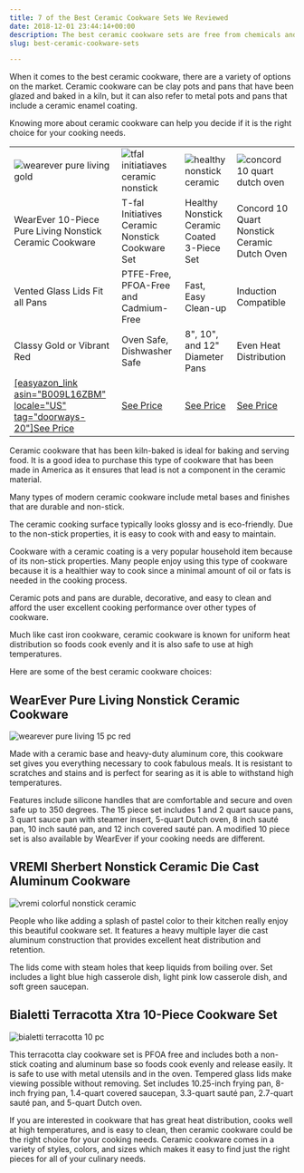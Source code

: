 ```yaml
---
title: 7 of the Best Ceramic Cookware Sets We Reviewed
date: 2018-12-01 23:44:14+00:00
description: The best ceramic cookware sets are free from chemicals and toxins. They allow you to cook healthy food using minimal oil due to the non-stick design.
slug: best-ceramic-cookware-sets

---
```



When it comes to the best ceramic cookware, there are a variety of options on the market.  Ceramic cookware can be clay pots and pans that have been glazed and baked in a kiln, but it can also refer to metal pots and pans that include a ceramic enamel coating. 

Knowing more about ceramic cookware can help you decide if it is the right choice for your cooking needs. 

<table >
<tr >

<td ><img alt="wearever pure living gold" src="https://www.doorwaysmagazine.com/wp-content/uploads/wearever_pure_living_gold-150x150.jpg">
</td>

<td ><img alt="tfal initiatiaves ceramic nonstick" src="https://www.doorwaysmagazine.com/wp-content/uploads/tfal_initiatiaves_ceramic_nonstick-150x150.jpg">
</td>

<td ><img alt="healthy nonstick ceramic" src="https://www.doorwaysmagazine.com/wp-content/uploads/healthy_nonstick_ceramic-150x150.jpg">
</td>

<td ><img alt="concord 10 quart dutch oven" src="https://www.doorwaysmagazine.com/wp-content/uploads/concord_10_quart_dutch_oven-150x150.jpg">
</td>
</tr>
<tr >
<td >WearEver 10-Piece Pure Living Nonstick Ceramic Cookware</td>
<td >T-fal Initiatives Ceramic Nonstick Cookware Set</td>
<td >Healthy Nonstick Ceramic Coated 3-Piece Set</td>
<td >Concord 10 Quart Nonstick Ceramic Dutch Oven</td>
</tr>
<tr>
<td>Vented Glass Lids Fit all Pans</td>

<td>PTFE-Free, PFOA-Free and Cadmium-Free</td>
<td>Fast, Easy Clean-up</td>
<td>Induction Compatible</td>
</tr>
<tr>
<td>Classy Gold or Vibrant Red</td>
<td >Oven Safe, Dishwasher Safe</td>
<td >8", 10", and 12" Diameter Pans</td>
<td>Even Heat Distribution</td>
</tr>
<tr>
<td><a href="https://www.amazon.com/dp/B000MGWIMK?tag=doorways-20" target="_blank" rel="nofollow">[easyazon_link asin="B009L16ZBM" locale="US" tag="doorways-20"]See Price</a>
</td>
<td><a href="https://www.amazon.com/dp/B00IWSQQIW?tag=doorways-20" target="_blank" rel="nofollow">See Price</a>
</td>
<td><a href="https://www.amazon.com/dp/B0099YQK98?tag=doorways-20" target="_blank" rel="nofollow">See Price</a>
</td>
<td ><a href="https://www.amazon.com/dp/B00CXK09HO?tag=doorways-20" target="_blank" rel="nofollow">See Price</a>
</td>
</tr>
</table>

Ceramic cookware that has been kiln-baked is ideal for baking and serving food.  It is a good idea to purchase this type of cookware that has been made in America as it ensures that lead is not a component in the ceramic material. 

Many types of modern ceramic cookware include metal bases and finishes that are durable and non-stick. 

The ceramic cooking surface typically looks glossy and is eco-friendly.  Due to the non-stick properties, it is easy to cook with and easy to maintain.

Cookware with a ceramic coating is a very popular household item because of its non-stick properties. Many people enjoy using this type of cookware because it is a healthier way to cook since a minimal amount of oil or fats is needed in the cooking process. 

Ceramic pots and pans are durable, decorative, and easy to clean and afford the user excellent cooking performance over other types of cookware.  

Much like cast iron cookware, ceramic cookware is known for uniform heat distribution so foods cook evenly and it is also safe to use at high temperatures. 

Here are some of the best ceramic cookware choices:



## WearEver Pure Living Nonstick Ceramic Cookware



![wearever pure living 15 pc red](https://www.doorwaysmagazine.com/wp-content/uploads/wearever_pure_living_15_pc_red-300x300.jpg)

Made with a ceramic base and heavy-duty aluminum core, this cookware set gives you everything necessary to cook fabulous meals. It is resistant to scratches and stains and is perfect for searing as it is able to withstand high temperatures. 

Features include silicone handles that are comfortable and secure and oven safe up to 350 degrees. The 15 piece set includes 1 and 2 quart sauce pans, 3 quart sauce pan with steamer insert, 5-quart Dutch oven, 8 inch sauté pan, 10 inch sauté pan, and 12 inch covered sauté pan. A modified 10 piece set is also available by WearEver if your cooking needs are different. 
 


## VREMI Sherbert Nonstick Ceramic Die Cast Aluminum Cookware

![vremi colorful nonstick ceramic](https://www.doorwaysmagazine.com/wp-content/uploads/vremi_colorful_nonstick_ceramic-300x300.jpg)

People who like adding a splash of pastel color to their kitchen really enjoy this beautiful cookware set. It features a heavy multiple layer die cast aluminum construction that provides excellent heat distribution and retention. 

The lids come with steam holes that keep liquids from boiling over. Set includes a light blue high casserole dish, light pink low casserole dish, and soft green saucepan. 



## Bialetti Terracotta Xtra 10-Piece Cookware Set



![bialetti terracotta 10 pc](https://www.doorwaysmagazine.com/wp-content/uploads/bialetti_terracotta_10_pc-300x300.jpg)

This terracotta clay cookware set is PFOA free and includes both a non-stick coating and aluminum base so foods cook evenly and release easily.  It is safe to use with metal utensils and in the oven. Tempered glass lids make viewing possible without removing. Set includes 10.25-inch frying pan, 8-inch frying pan, 1.4-quart covered saucepan, 3.3-quart sauté pan, 2.7-quart sauté pan, and 5-quart Dutch oven. 

If you are interested in cookware that has great heat distribution, cooks well at high temperatures, and is easy to clean, then ceramic cookware could be the right choice for your cooking needs. Ceramic cookware comes in a variety of styles, colors, and sizes which makes it easy to find just the right pieces for all of your culinary needs.
